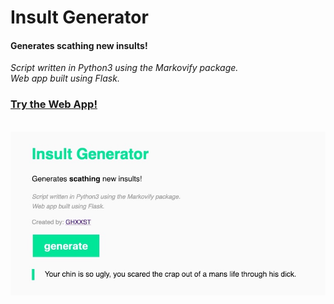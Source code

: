 # Insult Generator

#### Generates scathing new insults!

*Script written in Python3 using the Markovify package.*<br>
*Web app built using Flask.*

### <a href="https://markovify-insult-generator.herokuapp.com/" target="_blank">Try the Web App!<a>

<br>
<img src="screenshots/insult-generator-screenshot.jpg" width="600">
